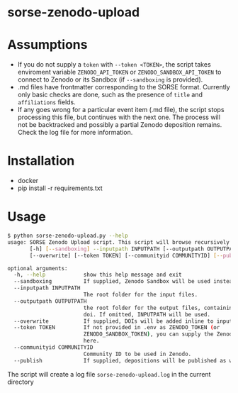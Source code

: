 # sorse-zenodo-upload

# Assumptions
- If you do not supply a `token` with `--token <TOKEN>`, the script takes enviroment variable `ZENODO_API_TOKEN` or `ZENODO_SANDBOX_API_TOKEN` to connect to Zenodo or its Sandbox (if `--sandboxing` is provided).
- .md files have frontmatter corresponding to the SORSE format. Currently only basic checks are done, such as the presence of `title` and `affiliations` fields.
- If any goes wrong for a particular event item (.md file), the script stops processing this file, but continues with the next one. The process will not be backtracked and possibly a partial Zenodo deposition remains. Check the log file for more information.

# Installation
- docker
- pip install -r requirements.txt

# Usage

```sh
$ python sorse-zenodo-upload.py --help
usage: SORSE Zenodo Upload script. This script will browse recursively through INPUTPATH and look for .md files that match the format of the SORSE events.
       [-h] [--sandboxing] --inputpath INPUTPATH [--outputpath OUTPUTPATH]
       [--overwrite] [--token TOKEN] [--communityid COMMUNITYID] [--publish]

optional arguments:
  -h, --help            show this help message and exit
  --sandboxing          If supplied, Zenodo Sandbox will be used instead.
  --inputpath INPUTPATH
                        The root folder for the input files.
  --outputpath OUTPUTPATH
                        the root folder for the output files, containing the
                        doi. If omitted, INPUTPATH will be used.
  --overwrite           If supplied, DOIs will be added inline to input files.
  --token TOKEN         If not provided in .env as ZENODO_TOKEN (or
                        ZENODO_SANDBOX_TOKEN), you can supply the Zenodo Token
                        here.
  --communityid COMMUNITYID
                        Community ID to be used in Zenodo.
  --publish             If supplied, depositions will be published as well.
```

The script will create a log file `sorse-zenodo-upload.log` in the current directory
